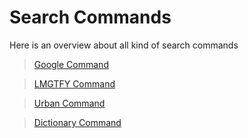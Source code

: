 # Search Commands

Here is an overview about all kind of search commands

>[Google Command](./google.md)

>[LMGTFY Command](./lmgtfy.md)

>[Urban Command](./urban.md)

>[Dictionary Command](./dictionary.md)